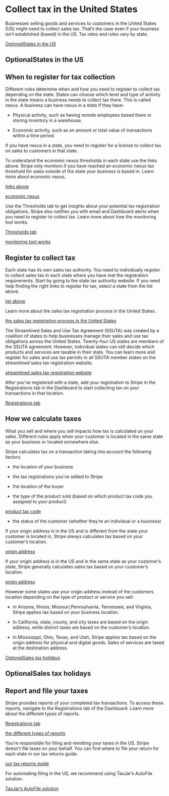 # Collect tax in the United States

Businesses selling goods and services to customers in the United States (US) might need to collect sales tax. That’s the case even if your business isn’t established (based) in the US. Tax rates and rules vary by state.

[OptionalStates in the US](#us-states)

## OptionalStates in the US

## When to register for tax collection

Different rules determine when and how you need to register to collect tax depending on the state. States can choose which level and type of activity in the state means a business needs to collect tax there. This is called nexus. A business can have nexus in a state if they have:

- Physical activity, such as having remote employees based there or storing inventory in a warehouse.

- Economic activity, such as an amount or total value of transactions within a time period.

If you have nexus in a state, you need to register for a license to collect tax on sales to customers in that state.

To understand the economic nexus thresholds in each state use the links above. Stripe only monitors if you have reached an economic nexus tax threshold for sales outside of the state your business is based in. Learn more about economic nexus.

[links above](/tax/supported-countries/united-states#us-states)

[economic nexus](https://stripe.com/guides/introduction-to-us-sales-tax-and-economic-nexus)

Use the Thresholds tab to get insights about your potential tax registration obligations. Stripe also notifies you with email and Dashboard alerts when you need to register to collect tax. Learn more about how the monitoring tool works.

[Thresholds tab](https://dashboard.stripe.com/tax/thresholds)

[monitoring tool works](/tax/monitoring)

## Register to collect tax

Each state has its own sales tax authority. You need to individually register to collect sales tax in each state where you have met the registration requirements. Start by going to the state tax authority website. If you need help finding the right links to register for tax, select a state from the list above.

[list above](/tax/supported-countries/united-states#us-states)

Learn more about the sales tax registration process in the United States.

[the sales tax registration process in the United States](https://stripe.com/guides/sales-tax-registration-process-us)

The Streamlined Sales and Use Tax Agreement (SSUTA) was created by a coalition of states to help businesses manage their sales and use tax obligations across the United States. Twenty-four US states are members of the SSUTA agreement. However, individual states can still decide which products and services are taxable in their state. You can learn more and register for sales and use tax permits in all SSUTA member states on the streamlined sales tax registration website.

[streamlined sales tax registration website](https://www.streamlinedsalestax.org/)

After you’ve registered with a state, add your registration to Stripe in the Registrations tab in the Dashboard to start collecting tax on your transactions in that location.

[Registrations tab](https://dashboard.stripe.com/tax/registrations?location=us)

## How we calculate taxes

What you sell and where you sell impacts how tax is calculated on your sales. Different rules apply when your customer is located in the same state as your business or located somewhere else.

Stripe calculates tax on a transaction taking into account the following factors:

- the location of your business

- the tax registrations you’ve added to Stripe

- the location of the buyer

- the type of the product sold (based on which product tax code you assigned to your product)

[product tax code](/tax/tax-codes)

- the status of the customer (whether they’re an individual or a business)

If your origin address is in the US and is different from the state your customer is located in, Stripe always calculates tax based on your customer’s location.

[origin address](/tax/set-up#origin-address)

If your origin address is in the US and in the same state as your customer’s state, Stripe generally calculates sales tax based on your customer’s location.

[origin address](/tax/set-up#origin-address)

However some states use your origin address instead of the customers location depending on the type of product or service you sell:

- In Arizona, Illinois, Missouri,Pennsylvania, Tennessee, and Virginia, Stripe applies tax based on your business location.

- In California, state, county, and city taxes are based on the origin address, while district taxes are based on the customer’s location.

- In Mississippi, Ohio, Texas, and Utah, Stripe applies tax based on the origin address for physical and digital goods. Sales of services are taxed at the destination address.

[OptionalSales tax holidays](#us-sales-tax-holidays)

## OptionalSales tax holidays

## Report and file your taxes

Stripe provides reports of your completed tax transactions. To access these reports, navigate to the Registrations tab of the Dashboard. Learn more about the different types of reports.

[Registrations tab](https://dashboard.stripe.com/tax/registrations)

[the different types of reports](/tax/reports)

You’re responsible for filing and remitting your taxes in the US. Stripe doesn’t file taxes on your behalf. You can find where to file your return for each state in our tax returns guide.

[our tax returns guide](https://stripe.com/guides/how-to-file-sales-tax-us)

For automating filing in the US, we recommend using TaxJar’s AutoFile solution.

[TaxJar’s AutoFile solution](https://go.taxjar.com/2021StripeTaxInquiry_LP-01-Request.html)
